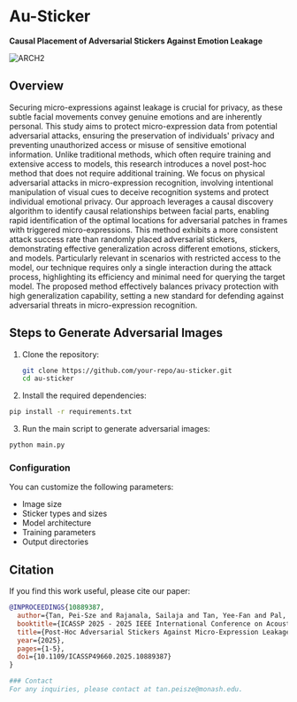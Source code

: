 # Au-Sticker

**Causal Placement of Adversarial Stickers Against Emotion Leakage**

![ARCH2](https://github.com/user-attachments/assets/4ff34eb8-89b8-433e-acd1-60fc3bd308e1)

## Overview

Securing micro-expressions against leakage is crucial for privacy, as these subtle facial movements convey genuine emotions and are inherently personal. This study aims to protect micro-expression data from potential adversarial attacks, ensuring the preservation of individuals' privacy and preventing unauthorized access or misuse of sensitive emotional information. Unlike traditional methods, which often require training and extensive access to models, this research introduces a novel post-hoc method that does not require additional training. We focus on physical adversarial attacks in micro-expression recognition, involving intentional manipulation of visual cues to deceive recognition systems and protect individual emotional privacy. Our approach leverages a causal discovery algorithm to identify causal relationships between facial parts, enabling rapid identification of the optimal locations for adversarial patches in frames with triggered micro-expressions. This method exhibits a more consistent attack success rate than randomly placed adversarial stickers, demonstrating effective generalization across different emotions, stickers, and models. Particularly relevant in scenarios with restricted access to the model, our technique requires only a single interaction during the attack process, highlighting its efficiency and minimal need for querying the target model. The proposed method effectively balances privacy protection with high generalization capability, setting a new standard for defending against adversarial threats in micro-expression recognition.


## Steps to Generate Adversarial Images

1. Clone the repository:

   ```bash
   git clone https://github.com/your-repo/au-sticker.git
   cd au-sticker
   ```
   
2. Install the required dependencies:

  ```bash
  pip install -r requirements.txt
  ```

3. Run the main script to generate adversarial images:

  ```bash
  python main.py
```

### Configuration

You can customize the following parameters:
- Image size
- Sticker types and sizes
- Model architecture
- Training parameters
- Output directories

## Citation
If you find this work useful, please cite our paper:

```bibtex
@INPROCEEDINGS{10889387,
  author={Tan, Pei-Sze and Rajanala, Sailaja and Tan, Yee-Fan and Pal, Arghya and Tan, Chun-Ling and Phan, Raphaël C.-W. and Ong, Huey-Fang},
  booktitle={ICASSP 2025 - 2025 IEEE International Conference on Acoustics, Speech and Signal Processing (ICASSP)}, 
  title={Post-Hoc Adversarial Stickers Against Micro-Expression Leakage}, 
  year={2025},
  pages={1-5},
  doi={10.1109/ICASSP49660.2025.10889387}
}

### Contact
For any inquiries, please contact at tan.peisze@monash.edu.


